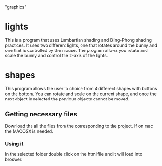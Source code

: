 "graphics" 
# lights

This is a program that uses Lambartian shading and Bling-Phong shading practices.  It uses two different lights, one that rotates around the bunny and one that is controlled by the mouse.  The program allows you rotate and scale the bunny and control the z-axis of the lights.

# shapes
This program allows the user to choice from 4 different shapes with buttons on the bottom. You can rotate and scale on the current shape, and once the next object is selected the previous objects cannot be moved.


## Getting necessary files
Download the all the files from the corresponding to the project. If on mac the MACOSX is needed. 

### Using it
In the selected folder double click on the html file and it will load into broswer.



```
